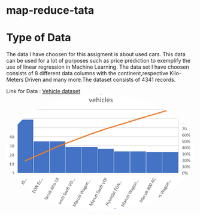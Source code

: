 # map-reduce-tata

# Type of Data 
The data I have choosen for this assigment is about used cars. This data can be used for a lot of purposes such as price prediction to exemplify the use of linear regression in Machine Learning. The data set I have choosen consists of 8 different data columns with the continent,respective Kilo-Meters Driven and many more.The dataset consists of 4341 records.<br>

Link for Data : [Vehicle dataset](https://www.kaggle.com/nehalbirla/vehicle-dataset-from-cardekho) <br>
<img src="Cars_Graph.PNG" alt="drawing"  style="border-radius:50%" />
